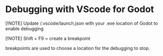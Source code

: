 # Debugging with VScode for Godot

[!NOTE]
Update /.vscode/launch.json with your .exe location of Godot to enable debugging

[!NOTE]
Shift + F9 = create a breakpoint

breakpoints are used to choose a location for the debugging to stop.